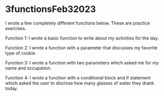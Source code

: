 # 3functionsFeb32023
I wrote a few completely different functions below. These are practice exercises. 

Function 1: I wrote a basic function to write about my activities for the day. 

Function 2: I wrote a function with a parameter that discusses my favorite type of cookie.

Function 3: I wrote a function with two parameters which asked me for my name and occupation.

Function 4: I wrote a function with a conditional block and if statement which asked the user to disclose how many glasses of water they drank today. 
